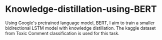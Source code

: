 # Knowledge-distillation-using-BERT
Using Google's pretrained language model, BERT, I aim to train a smaller bidirectional LSTM model with knowledge distillation. The kaggle dataset from Toxic Comment classification is used for this task.
